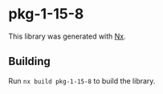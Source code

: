 # pkg-1-15-8

This library was generated with [Nx](https://nx.dev).

## Building

Run `nx build pkg-1-15-8` to build the library.
